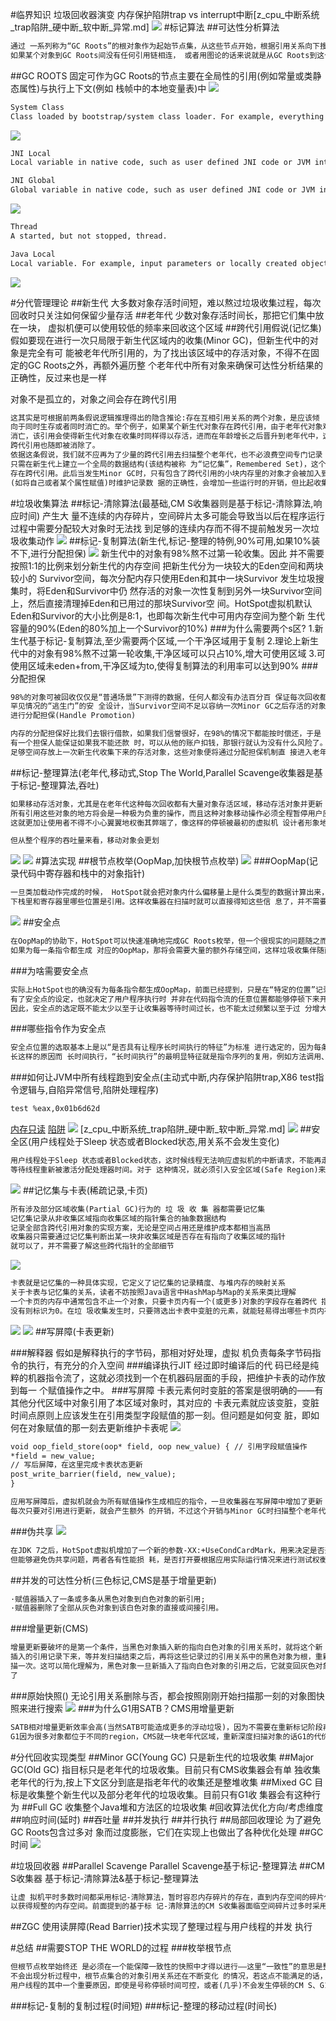 #临界知识
垃圾回收器演变
内存保护陷阱trap vs interrupt中断[z_cpu_中断系统_trap陷阱_硬中断_软中断_异常.md]
![](.z_6_gc_垃圾回收器_images/55ec6fe4.png)
#标记算法
##可达性分析算法
```asp
通过 一系列称为“GC Roots”的根对象作为起始节点集，从这些节点开始，根据引用关系向下搜索，搜索过 程所走过的路径称为“引用链”(Reference Chain)，
如果某个对象到GC Roots间没有任何引用链相连， 或者用图论的话来说就是从GC Roots到这个对象不可达时，则证明此对象是不可能再被使用的
```
##GC ROOTS
固定可作为GC Roots的节点主要在全局性的引用(例如常量或类静态属性)与执行上下文(例如 栈帧中的本地变量表)中
![](.z_4_内存管理_01_垃圾标记算法_images/9369a9cf.png)
```asp
System Class
Class loaded by bootstrap/system class loader. For example, everything from the rt.jar like java.util.* .
```
![](.z_4_内存管理_01_垃圾标记算法_images/0d5d9d22.png)
```asp
JNI Local
Local variable in native code, such as user defined JNI code or JVM internal code.

JNI Global
Global variable in native code, such as user defined JNI code or JVM internal code.
```
![](.z_4_内存管理_01_垃圾标记算法_images/2e5921d3.png)
```asp
Thread
A started, but not stopped, thread.

Java Local
Local variable. For example, input parameters or locally created objects of methods that are still in the stack of a thread.
```
![](.z_4_内存管理_01_垃圾标记算法_images/ab02c41a.png)



#分代管理理论
##新生代
大多数对象存活时间短，难以熬过垃圾收集过程，每次回收时只关注如何保留少量存活
##老年代
少数对象存活时间长，那把它们集中放在一块， 虚拟机便可以使用较低的频率来回收这个区域
##跨代引用假说(记忆集)
假如要现在进行一次只局限于新生代区域内的收集(Minor GC)，但新生代中的对象是完全有可 能被老年代所引用的，为了找出该区域中的存活对象，不得不在固定的GC Roots之外，再额外遍历整
个老年代中所有对象来确保可达性分析结果的正确性，反过来也是一样

对象不是孤立的，对象之间会存在跨代引用
```asp
这其实是可根据前两条假说逻辑推理得出的隐含推论:存在互相引用关系的两个对象，是应该倾
向于同时生存或者同时消亡的。举个例子，如果某个新生代对象存在跨代引用，由于老年代对象难以
消亡，该引用会使得新生代对象在收集时同样得以存活，进而在年龄增长之后晋升到老年代中，这时
跨代引用也随即被消除了。
依据这条假说，我们就不应再为了少量的跨代引用去扫描整个老年代，也不必浪费空间专门记录 每一个对象是否存在及存在哪些跨代引用，
只需在新生代上建立一个全局的数据结构(该结构被称 为“记忆集”，Remembered Set)，这个结构把老年代划分成若干小块，标识出老年代的哪一块内存会 
存在跨代引用。此后当发生Minor GC时，只有包含了跨代引用的小块内存里的对象才会被加入到GC Roots进行扫描。虽然这种方法需要在对象改变引用关系
(如将自己或者某个属性赋值)时维护记录数 据的正确性，会增加一些运行时的开销，但比起收集时扫描整个老年代来说仍然是划算的
```
#垃圾收集算法
##标记-清除算法(最基础,CM S收集器则是基于标记-清除算法,响应时间)
产生大 量不连续的内存碎片，空间碎片太多可能会导致当以后在程序运行过程中需要分配较大对象时无法找 到足够的连续内存而不得不提前触发另一次垃圾收集动作
![](.z_4_内存管理_03_gc_垃圾回收理论_垃圾回收器_分代回收_局部回收_images/5e42bc7b.png)
##标记-复制算法(新生代,标记-整理的特例,90%可用,如果10%装不下,进行分配担保)
![](.z_4_内存管理_03_gc_垃圾回收理论_回收算法_垃圾回收器_分代回收_局部回收_images/b54f7455.png)
新生代中的对象有98%熬不过第一轮收集。因此 并不需要按照1∶1的比例来划分新生代的内存空间
把新生代分为一块较大的Eden空间和两块较小的 Survivor空间，每次分配内存只使用Eden和其中一块Survivor
发生垃圾搜集时，将Eden和Survivor中仍 然存活的对象一次性复制到另外一块Survivor空间上，然后直接清理掉Eden和已用过的那块Survivor空
间。HotSpot虚拟机默认Eden和Survivor的大小比例是8∶1，也即每次新生代中可用内存空间为整个新 生代容量的90%(Eden的80%加上一个Survivor的10%)
###为什么需要两个s区?
1.新生代基于标记-复制算法,至少需要两个区域,一个干净区域用于复制
2.理论上新生代中的对象有98%熬不过第一轮收集,干净区域可以只占10%,增大可使用区域
3.可使用区域未eden+from,干净区域为to,使得复制算法的利用率可以达到90%
[](https://www.nowcoder.com/discuss/595734?type=1&channel=-1&source_id=discuss_center_discuss_hot_nctrack)
###分配担保
```asp
98%的对象可被回收仅仅是“普通场景”下测得的数据，任何人都没有办法百分百 保证每次回收都只有不多于10%的对象存活，因此Appel式回收还有一个充当
罕见情况的“逃生门”的安 全设计，当Survivor空间不足以容纳一次Minor GC之后存活的对象时，就需要依赖其他内存区域(实 际上大多就是老年代)
进行分配担保(Handle Promotion)

内存的分配担保好比我们去银行借款，如果我们信誉很好，在98%的情况下都能按时偿还，于是 银行可能会默认我们下一次也能按时按量地偿还贷款，只需要
有一个担保人能保证如果我不能还款 时，可以从他的账户扣钱，那银行就认为没有什么风险了。内存的分配担保也一样，如果另外一块 Survivor空间没有
足够空间存放上一次新生代收集下来的存活对象，这些对象便将通过分配担保机制直 接进入老年代，这对虚拟机来说就是安全的。关于对新生代进行分配担保的内容
```
##标记-整理算法(老年代,移动式,Stop The World,Parallel Scavenge收集器是基于标记-整理算法,吞吐)
```asp
如果移动存活对象，尤其是在老年代这种每次回收都有大量对象存活区域，移动存活对象并更新
所有引用这些对象的地方将会是一种极为负重的操作，而且这种对象移动操作必须全程暂停用户应用程序才能进行[1]，
这就更加让使用者不得不小心翼翼地权衡其弊端了，像这样的停顿被最初的虚拟机 设计者形象地描述为“Stop The World”

但从整个程序的吞吐量来看，移动对象会更划
```
![](.z_4_内存管理_03_gc_垃圾回收理论_回收算法_垃圾回收器_分代回收_局部回收_images/e68fad08.png)
![](.z_4_内存管理_03_gc_垃圾回收理论_回收算法_垃圾回收器_分代回收_局部回收_images/854406fd.png)
#算法实现
##根节点枚举(OopMap,加快根节点枚举)
![](.z_4_内存管理_02_gc_垃圾回收理论_标记算法_回收算法_垃圾回收器_分代回收_局部回收_images/eaa56bb9.png)
###OopMap(记录代码中寄存器和栈中的对象指针)
```asp
一旦类加载动作完成的时候， HotSpot就会把对象内什么偏移量上是什么类型的数据计算出来，在即时编译(见第11章)过程中，也 会在特定的位置记录
下栈里和寄存器里哪些位置是引用。这样收集器在扫描时就可以直接得知这些信 息了，并不需要真正一个不漏地从方法区等GC Roots开始查找
```
![](.z_4_内存管理_02_gc_垃圾回收理论_标记算法_回收算法_垃圾回收器_分代回收_局部回收_images/4171055f.png)
##安全点
```asp
在OopMap的协助下，HotSpot可以快速准确地完成GC Roots枚举，但一个很现实的问题随之而 来:可能导致引用关系变化，或者说导致OopMap内容变化的指令非常多，
如果为每一条指令都生成 对应的OopMap，那将会需要大量的额外存储空间，这样垃圾收集伴随而来的空间成本就会变得无法 忍受的高昂。
```
###为啥需要安全点
```asp
实际上HotSpot也的确没有为每条指令都生成OopMap，前面已经提到，只是在“特定的位置”记录 了这些信息，这些位置被称为安全点(Safep oint)。
有了安全点的设定，也就决定了用户程序执行时 并非在代码指令流的任意位置都能够停顿下来开始垃圾收集，而是强制要求必须执行到达安全点后才 能够暂停。
因此，安全点的选定既不能太少以至于让收集器等待时间过长，也不能太过频繁以至于过 分增大运行时的内存负荷。
```
###哪些指令作为安全点
```asp
安全点位置的选取基本上是以“是否具有让程序长时间执行的特征”为标准 进行选定的，因为每条指令执行的时间都非常短暂，程序不太可能因为指令流长度太
长这样的原因而 长时间执行，“长时间执行”的最明显特征就是指令序列的复用，例如方法调用、循环跳转、异常跳转 等都属于指令序列复用，所以只有具有这些功能的指令才会产生安全点
```

###如何让JVM中所有线程跑到安全点(主动式中断,内存保护陷阱trap,X86 test指令逻辑与,自陷异常信号,陷阱处理程序)
```asp
test %eax,0x01b6d62d
```
[内存只读](https://blog.51cto.com/sunzeduo/1329134)
[陷阱](https://www.tl80.cn/article/202121)
![](.z_4_内存管理_02_gc_垃圾回收理论_标记算法_回收算法_垃圾回收器_分代回收_局部回收_images/b37d6a87.png)
[](https://time.geekbang.org/column/article/103717)
[z_cpu_中断系统_trap陷阱_硬中断_软中断_异常.md]
![](.z_4_内存管理_02_gc_垃圾回收理论_标记算法_回收算法_垃圾回收器_分代回收_局部回收_images/f18d1acb.png)
##安全区(用户线程处于Sleep 状态或者Blocked状态,用关系不会发生变化)
```asp
用户线程处于Sleep 状态或者Blocked状态，这时候线程无法响应虚拟机的中断请求，不能再走 到安全的地方去中断挂起自己，虚拟机也显然不可能持续
等待线程重新被激活分配处理器时间。对于 这种情况，就必须引入安全区域(Safe Region)来解决
```
![](.z_4_内存管理_02_gc_垃圾回收理论_标记算法_回收算法_垃圾回收器_分代回收_局部回收_images/65d9ca40.png)
##记忆集与卡表(稀疏记录,卡页)
```asp
所有涉及部分区域收集(Partial GC)行为的 垃 圾 收 集 器都需要记忆集
记忆集记录从非收集区域指向收集区域的指针集合的抽象数据结构
记录全部含跨代引用对象的实现方案，无论是空间占用还是维护成本都相当高昂
收集器只需要通过记忆集判断出某一块非收集区域是否存在有指向了收集区域的指针
就可以了，并不需要了解这些跨代指针的全部细节
```
![](.z_4_内存管理_02_gc_垃圾回收理论_标记算法_回收算法_垃圾回收器_分代回收_局部回收_images/2f46fac2.png)
```asp
卡表就是记忆集的一种具体实现，它定义了记忆集的记录精度、与堆内存的映射关系
关于卡表与记忆集的关系，读者不妨按照Java语言中HashMap与Map的关系来类比理解
一个卡页的内存中通常包含不止一个对象，只要卡页内有一个(或更多)对象的字段存在着跨代 指针，那就将对应卡表的数组元素的值标识为1，称为这个元素变脏(Dirty)，
没有则标识为0。在垃 圾收集发生时，只要筛选出卡表中变脏的元素，就能轻易得出哪些卡页内存块中包含跨代指针，把它 们加入GC Roots中一并扫描
```
![](.z_4_内存管理_02_gc_垃圾回收理论_标记算法_回收算法_垃圾回收器_分代回收_局部回收_images/fcae1acf.png)
![](.z_4_内存管理_02_gc_垃圾回收理论_标记算法_回收算法_垃圾回收器_分代回收_局部回收_images/68089b7e.png)
##写屏障(卡表更新)

###解释器
假如是解释执行的字节码，那相对好处理，虚拟 机负责每条字节码指令的执行，有充分的介入空间
###编译执行JIT
经过即时编译后的代 码已经是纯粹的机器指令流了，这就必须找到一个在机器码层面的手段，把维护卡表的动作放到每一 个赋值操作之中。
###写屏障
卡表元素何时变脏的答案是很明确的——有其他分代区域中对象引用了本区域对象时，其对应的 卡表元素就应该变脏，变脏时间点原则上应该发生在引用类型字段赋值的那一刻。但问题是如何变 脏，即如何在对象赋值的那一刻去更新维护卡表呢
![](.z_4_内存管理_02_gc_垃圾回收理论_标记算法_回收算法_垃圾回收器_分代回收_局部回收_images/fe7aeec1.png)
```asp
void oop_field_store(oop* field, oop new_value) { // 引用字段赋值操作
*field = new_value;
// 写后屏障，在这里完成卡表状态更新 
post_write_barrier(field, new_value);
}
```
```asp
应用写屏障后，虚拟机就会为所有赋值操作生成相应的指令，一旦收集器在写屏障中增加了更新 卡表操作，无论更新的是不是老年代对新生代对象的引用，
每次只要对引用进行更新，就会产生额外 的开销，不过这个开销与Minor GC时扫描整个老年代的代价相比还是低得多的
```
###伪共享
![](.z_4_内存管理_02_gc_垃圾回收理论_标记算法_回收算法_垃圾回收器_分代回收_局部回收_images/472c179f.png)
```asp
在JDK 7之后，HotSpot虚拟机增加了一个新的参数-XX:+UseCondCardMark，用来决定是否开启 卡表更新的条件判断。开启会增加一次额外判断的开销，
但能够避免伪共享问题，两者各有性能损 耗，是否打开要根据应用实际运行情况来进行测试权衡
```
##并发的可达性分析(三色标记,CMS是基于增量更新)
```asp
·赋值器插入了一条或多条从黑色对象到白色对象的新引用; 
·赋值器删除了全部从灰色对象到该白色对象的直接或间接引用。
```
###增量更新(CMS)
```asp
增量更新要破坏的是第一个条件，当黑色对象插入新的指向白色对象的引用关系时，就将这个新
插入的引用记录下来，等并发扫描结束之后，再将这些记录过的引用关系中的黑色对象为根，重新扫
描一次。这可以简化理解为，黑色对象一旦新插入了指向白色对象的引用之后，它就变回灰色对象
了
```
###原始快照()
无论引用关系删除与否，都会按照刚刚开始扫描那一刻的对象图快照来进行搜索
![](.z_4_内存管理_02_gc_垃圾回收理论_标记算法_回收算法_垃圾回收器_分代回收_局部回收_images/03abdfa3.png)
###为什么G1用SATB？CMS用增量更新
```asp
SATB相对增量更新效率会高(当然SATB可能造成更多的浮动垃圾)，因为不需要在重新标记阶段再次深度扫描被删除引用对象，而CMS对增量引用的根对象会做深度扫描，
G1因为很多对象都位于不同的region，CMS就一块老年代区域，重新深度扫描对象的话G1的代价会比CMS高，所以G1选择SATB不深度扫描对象，只是简单标记，等到下一轮GC再深度扫描。
```
#分代回收实现类型
##Minor GC(Young GC)
只是新生代的垃圾收集
##Major GC(Old GC)
指目标只是老年代的垃圾收集。目前只有CMS收集器会有单 独收集老年代的行为,按上下文区分到底是指老年代的收集还是整堆收集
##Mixed GC
目标是收集整个新生代以及部分老年代的垃圾收集。目前只有G1收 集器会有这种行为
##Full GC
收集整个Java堆和方法区的垃圾收集
#回收算法优化方向/考虑维度
##响应时间(延时)
##吞吐量
##并发执行
##并行执行
##局部回收理论
为了避免GC Roots包含过多对 象而过度膨胀，它们在实现上也做出了各种优化处理
##GC时间
[](https://cloud.tencent.com/developer/article/1491229)
![](.z_gc_日志模型_images/1962ab0b.png)



#垃圾回收器
##Parallel Scavenge
Parallel Scavenge基于标记-整理算法
##CM S收集器
基于标记-清除算法&基于标记-整理算法
```asp
让虚 拟机平时多数时间都采用标记-清除算法，暂时容忍内存碎片的存在，直到内存空间的碎片化程度已经 大到影响对象分配时，再采用标记-整理算法收集一次，
以获得规整的内存空间。前面提到的基于标 记-清除算法的CM S收集器面临空间碎片过多时采用的就是这种处理办法
```
##ZGC
使用读屏障(Read Barrier)技术实现了整理过程与用户线程的并发 执行

#总结
##需要STOP THE WORLD的过程
###枚举根节点
```asp
但根节点枚举始终还 是必须在一个能保障一致性的快照中才得以进行——这里“一致性”的意思是整个枚举期间执行子系统 看起来就像被冻结在某个时间点上，
不会出现分析过程中，根节点集合的对象引用关系还在不断变化 的情况，若这点不能满足的话，分析结果准确性也就无法保证。这是导致垃圾收集过程必须停顿所有
用户线程的其中一个重要原因，即使是号称停顿时间可控，或者(几乎)不会发生停顿的CM S、G1、 ZGC等收集器，枚举根节点时也是必须要停顿的。
```
###标记-复制的复制过程(时间短)
###标记-整理的移动过程(时间长)
